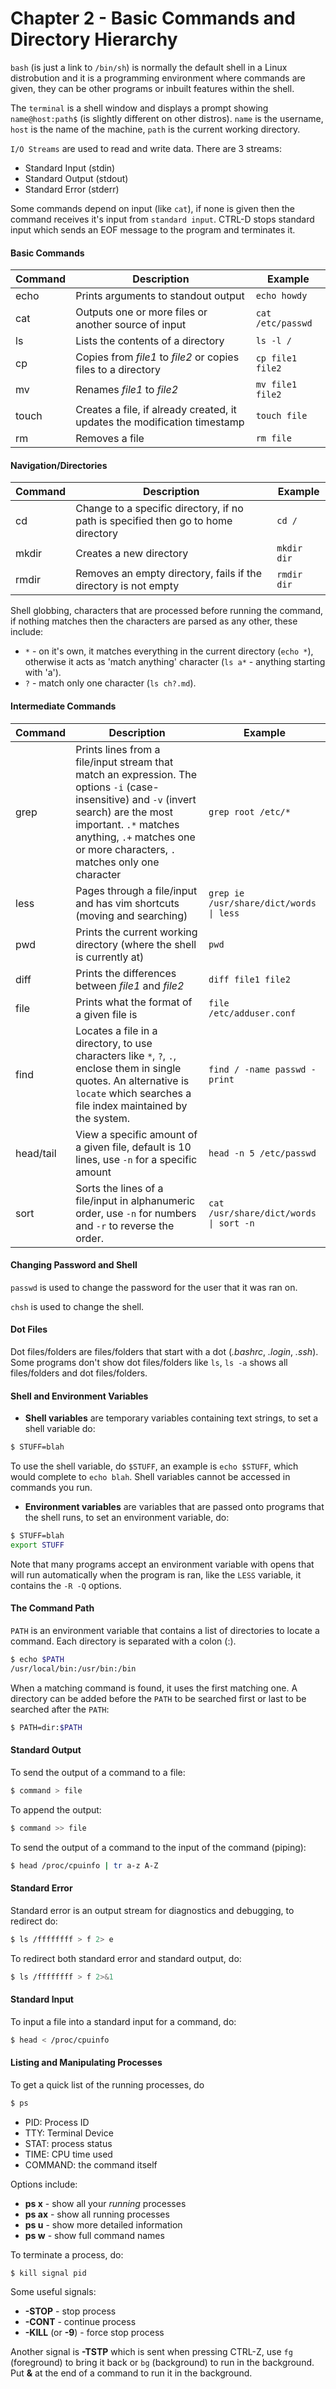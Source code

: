 # Chapter 2 - Basic Commands and Directory Hierarchy

`bash` (is just a link to `/bin/sh`) is normally the default shell in a Linux distrobution and it is a programming environment where commands are given, they can be other programs or inbuilt features within the shell.

The `terminal` is a shell window and displays a prompt showing `name@host:path$` (is slightly different on other distros). `name` is the username, `host` is the name of the machine, `path` is the current working directory.

`I/O Streams` are used to read and write data. There are 3 streams: 
* Standard Input (stdin)
* Standard Output (stdout)
* Standard Error (stderr)

Some commands depend on input (like `cat`), if none is given then the command receives it's input from `standard input`. CTRL-D stops standard input which sends an EOF message to the program and terminates it.

#### Basic Commands
| Command | Description | Example |
| --- | --- | --- |
| echo | Prints arguments to standout output  | `echo howdy` | 
| cat | Outputs one or more files or another source of input | `cat /etc/passwd` |
| ls | Lists the contents of a directory | `ls -l /` |
| cp | Copies from *file1* to *file2* or copies files to a directory | `cp file1 file2` |
| mv | Renames *file1* to *file2* | `mv file1 file2` |
| touch | Creates a file, if already created, it updates the modification timestamp | `touch file` |
| rm | Removes a file | `rm file` |

#### Navigation/Directories
| Command | Description | Example |
| --- | --- | --- |
| cd | Change to a specific directory, if no path is specified then go to home directory | `cd /` |
| mkdir | Creates a new directory | `mkdir dir` |
| rmdir | Removes an empty directory, fails if the directory is not empty | `rmdir dir` |


Shell globbing, characters that are processed before running the command, if nothing matches then the characters are parsed as any other, these include:
* `*` - on it's own, it matches everything in the current directory (`echo *`), otherwise it acts as 'match anything' character (`ls a*` - anything starting with 'a').
* `?` - match only one character (`ls ch?.md`).

#### Intermediate Commands
| Command | Description | Example |
| --- | --- | --- |
| grep | Prints lines from a file/input stream that match an expression. The options `-i` (case-insensitive) and `-v` (invert search) are the most important. `.*` matches anything, `.+` matches one or more characters, `.` matches only one character | `grep root /etc/*` |
| less | Pages through a file/input and has vim shortcuts (moving and searching) | `grep ie /usr/share/dict/words \| less` |
| pwd | Prints the current working directory (where the shell is currently at) | `pwd` |
| diff | Prints the differences between *file1* and *file2* | `diff file1 file2` |
| file | Prints what the format of a given file is | `file /etc/adduser.conf` |
| find | Locates a file in a directory, to use characters like `*`, `?`, `.`, enclose them in single quotes. An alternative is `locate` which searches a file index maintained by the system.| `find / -name passwd -print` |
| head/tail | View a specific amount of a given file, default is 10 lines, use `-n` for a specific amount | `head -n 5 /etc/passwd` |
| sort | Sorts the lines of a file/input in alphanumeric order, use `-n` for numbers and `-r` to reverse the order. | `cat /usr/share/dict/words \| sort -n` |

#### Changing Password and Shell
`passwd` is used to change the password for the user that it was ran on.

`chsh` is used to change the shell.

#### Dot Files
Dot files/folders are files/folders that start with a dot (*.bashrc*, *.login*, *.ssh*). Some programs don't show dot files/folders like `ls`, `ls -a` shows all files/folders and dot files/folders.

#### Shell and Environment Variables
* **Shell variables** are temporary variables containing text strings, to set a shell variable do:
```bash
$ STUFF=blah
```
To use the shell variable, do `$STUFF`, an example is `echo $STUFF`, which would complete to `echo blah`. Shell variables cannot be accessed in commands you run.
* **Environment variables** are variables that are passed onto programs that the shell runs, to set an environment variable, do:
```bash
$ STUFF=blah
export STUFF
```
Note that many programs accept an environment variable with opens that will run automatically when the program is ran, like the `LESS` variable, it contains the `-R -Q` options.

#### The Command Path
`PATH` is an environment variable that contains a list of directories to locate a command.
Each directory is separated with a colon (:).
```bash
$ echo $PATH
/usr/local/bin:/usr/bin:/bin
```
When a matching command is found, it uses the first matching one.
A directory can be added before the `PATH` to be searched first or last to be searched after the `PATH`:
```bash
$ PATH=dir:$PATH
```

#### Standard Output
To send the output of a command to a file:
```bash
$ command > file
```

To append the output:
```bash
$ command >> file
```

To send the output of a command to the input of the command (piping):
```bash
$ head /proc/cpuinfo | tr a-z A-Z
```

#### Standard Error
Standard error is an output stream for diagnostics and debugging, to redirect do:
```bash
$ ls /ffffffff > f 2> e
```
To redirect both standard error and standard output, do:
```bash
$ ls /ffffffff > f 2>&1
```

#### Standard Input
To input a file into a standard input for a command, do:
```bash
$ head < /proc/cpuinfo
```

#### Listing and Manipulating Processes
To get a quick list of the running processes, do
```bash
$ ps
```

* PID: Process ID
* TTY: Terminal Device
* STAT: process status
* TIME: CPU time used
* COMMAND: the command itself

Options include:
* **ps x** - show all your *running* processes
* **ps ax** - show all running processes
* **ps u** - show more detailed information
* **ps w** - show full command names

To terminate a process, do:
```bash
$ kill signal pid
```
Some useful signals:
* **-STOP** - stop process
* **-CONT** - continue process
* **-KILL** (or **-9**) - force stop process

Another signal is **-TSTP** which is sent when pressing CTRL-Z, use `fg` (foreground) to bring it back or `bg` (background) to run in the background. Put **&** at the end of a command to run it in the background.